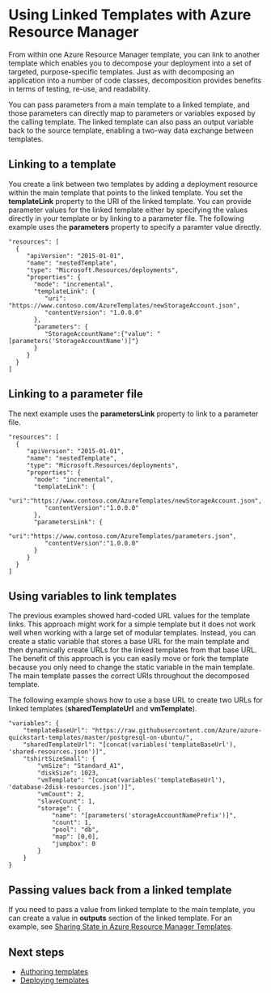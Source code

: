 <properties
   pageTitle="Using Linked Templates with Azure Resource Manager"
   description="Describes how to use linked templates in an Azure Resource Manager template to create a modular template solution. Shows how to pass parameters values, specify a parameter file, and dynamically created URLs."
   services="na"
   documentationCenter="na"
   authors="tfitzmac"
   manager="wpickett"
   editor=""/>

<tags
   ms.service="azure-resource-manager"
   ms.devlang="na"
   ms.topic="article"
   ms.tgt_pltfrm="na"
   ms.workload="na"
   ms.date="07/15/2015"
   ms.author="tomfitz"/>

# Using Linked Templates with Azure Resource Manager

From within one Azure Resource Manager template, you can link to another template which enables you to decompose your deployment into a set of targeted, purpose-specific templates. Just as with decomposing an application 
into a number of code classes, decomposition provides benefits in terms of testing, re-use, and readability.  

You can pass parameters from a main template to a linked template, and those parameters can directly map to parameters or variables exposed by the calling template. The linked template can also pass an output variable back 
to the source template, enabling a two-way data exchange between templates.

## Linking to a template

You create a link between two templates by adding a deployment resource within the main template that points to the linked template. You set the **templateLink** property to the URI of the linked template. You can 
provide parameter values for the linked template either by specifying the values directly in your template or by 
linking to a parameter file. The following example uses the **parameters** property to specify a paramter value directly.

    "resources": [ 
      { 
         "apiVersion": "2015-01-01", 
         "name": "nestedTemplate", 
         "type": "Microsoft.Resources/deployments", 
         "properties": { 
           "mode": "incremental", 
           "templateLink": {
              "uri": "https://www.contoso.com/AzureTemplates/newStorageAccount.json",
              "contentVersion": "1.0.0.0"
           }, 
           "parameters": { 
              "StorageAccountName":{"value": "[parameters('StorageAccountName')]"} 
           } 
         } 
      } 
    ] 

## Linking to a parameter file

The next example uses the **parametersLink** property to link to a parameter file.

    "resources": [ 
      { 
         "apiVersion": "2015-01-01", 
         "name": "nestedTemplate", 
         "type": "Microsoft.Resources/deployments", 
         "properties": { 
           "mode": "incremental", 
           "templateLink": {
              "uri":"https://www.contoso.com/AzureTemplates/newStorageAccount.json",
              "contentVersion":"1.0.0.0"
           }, 
           "parametersLink": { 
              "uri":"https://www.contoso.com/AzureTemplates/parameters.json",
              "contentVersion":"1.0.0.0"
           } 
         } 
      } 
    ] 

## Using variables to link templates

The previous examples showed hard-coded URL values for the template links. This approach might work for a simple template but it does not work well when working with a large set of modular templates. Instead, you can create a static variable that stores a base URL 
for the main template and then dynamically create URLs for the linked templates from that base URL. The benefit of this approach is you can 
easily move or fork the template because you only need to change the static variable in the main template. The main template passes the correct URIs throughout the decomposed template.

The following example shows how to use a base URL to create two URLs for linked templates (**sharedTemplateUrl** and **vmTemplate**). 

    "variables": {
        "templateBaseUrl": "https://raw.githubusercontent.com/Azure/azure-quickstart-templates/master/postgresql-on-ubuntu/",
        "sharedTemplateUrl": "[concat(variables('templateBaseUrl'), 'shared-resources.json')]",
        "tshirtSizeSmall": {
            "vmSize": "Standard_A1",
            "diskSize": 1023,
            "vmTemplate": "[concat(variables('templateBaseUrl'), 'database-2disk-resources.json')]",
            "vmCount": 2,
            "slaveCount": 1,
            "storage": {
                "name": "[parameters('storageAccountNamePrefix')]",
                "count": 1,
                "pool": "db",
                "map": [0,0],
                "jumpbox": 0
            }
        }
    }

## Passing values back from a linked template

If you need to pass a value from linked template to the main template, you can create a value in **outputs** section of the linked template. For an example, see 
[Sharing State in Azure Resource Manager Templates](best-practices-resource-manager-state.md).

## Next steps
- [Authoring templates](./resource-group-authoring-templates.md)
- [Deploying templates](azure-portal/resource-group-template-deploy.md)
